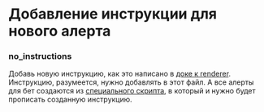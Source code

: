 # Добавление инструкции для нового алерта

### no_instructions

Добавь новую инструкцию, как это написано в [доке к renderer](../../../packages/renderer/docs/alerts.md#noinstructions). Инструкцию, разумеется, нужно добавлять в этот файл. А все алерты для бет создаются из [специального скрипта](https://a.yandex-team.ru/arcadia/frontend/projects/infratest/packages/infra-yasm-templates/alerts/lenour/template.jinja2), в который и нужно будет прописать созданную инструкцию.
